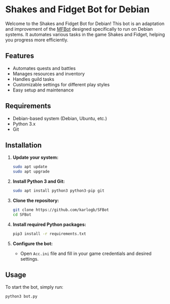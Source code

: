 # Shakes and Fidget Bot for Debian

Welcome to the Shakes and Fidget Bot for Debian! This bot is an adaptation and improvement of the [MFBot](https://www.mfbot.de/en/) designed specifically to run on Debian systems. It automates various tasks in the game Shakes and Fidget, helping you progress more efficiently.

## Features

- Automates quests and battles
- Manages resources and inventory
- Handles guild tasks
- Customizable settings for different play styles
- Easy setup and maintenance

## Requirements

- Debian-based system (Debian, Ubuntu, etc.)
- Python 3.x
- Git

## Installation

1. **Update your system:**
    ```bash
    sudo apt update
    sudo apt upgrade
    ```

2. **Install Python 3 and Git:**
    ```bash
    sudo apt install python3 python3-pip git
    ```

3. **Clone the repository:**
    ```bash
    git clone https://github.com/karlogb/SFBot
    cd SFBot
    ```

4. **Install required Python packages:**
    ```bash
    pip3 install -r requirements.txt
    ```

5. **Configure the bot:**
    - Open `Acc.ini` file and fill in your game credentials and desired settings.

## Usage

To start the bot, simply run:
```bash
python3 bot.py
